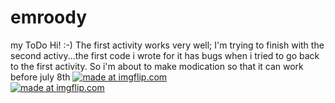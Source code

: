 # emroody
my ToDo
Hi! :-)
The first activity works very well; I'm trying to finish with the second activy...the first code i wrote for it has bugs when i tried to go back to the first activity.
So i'm about to make modication so that it can work before july 8th
<a href="https://imgflip.com/gif/1rmssj"><img src="https://i.imgflip.com/1rmssj.gif" title="made at imgflip.com"/></a>
<br/>
<a href="https://imgflip.com/gif/1rmswm"><img src="https://i.imgflip.com/1rmswm.gif" title="made at imgflip.com"/></a>
